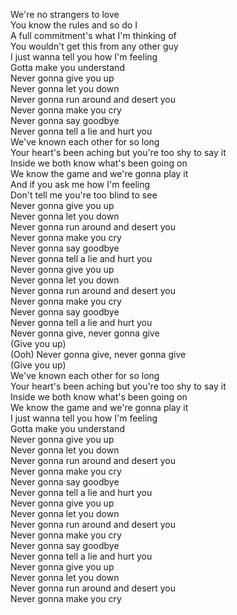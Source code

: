 We're no strangers to love  
You know the rules and so do I  
A full commitment's what I'm thinking of  
You wouldn't get this from any other guy  
I just wanna tell you how I'm feeling  
Gotta make you understand  
Never gonna give you up  
Never gonna let you down  
Never gonna run around and desert you  
Never gonna make you cry  
Never gonna say goodbye  
Never gonna tell a lie and hurt you  
We've known each other for so long  
Your heart's been aching but you're too shy to say it  
Inside we both know what's been going on  
We know the game and we're gonna play it  
And if you ask me how I'm feeling  
Don't tell me you're too blind to see  
Never gonna give you up  
Never gonna let you down  
Never gonna run around and desert you  
Never gonna make you cry  
Never gonna say goodbye  
Never gonna tell a lie and hurt you  
Never gonna give you up  
Never gonna let you down  
Never gonna run around and desert you  
Never gonna make you cry  
Never gonna say goodbye  
Never gonna tell a lie and hurt you  
Never gonna give, never gonna give  
(Give you up)  
(Ooh) Never gonna give, never gonna give  
(Give you up)  
We've known each other for so long  
Your heart's been aching but you're too shy to say it  
Inside we both know what's been going on  
We know the game and we're gonna play it  
I just wanna tell you how I'm feeling  
Gotta make you understand  
Never gonna give you up  
Never gonna let you down  
Never gonna run around and desert you  
Never gonna make you cry  
Never gonna say goodbye  
Never gonna tell a lie and hurt you  
Never gonna give you up  
Never gonna let you down  
Never gonna run around and desert you  
Never gonna make you cry  
Never gonna say goodbye  
Never gonna tell a lie and hurt you  
Never gonna give you up  
Never gonna let you down  
Never gonna run around and desert you  
Never gonna make you cry  

